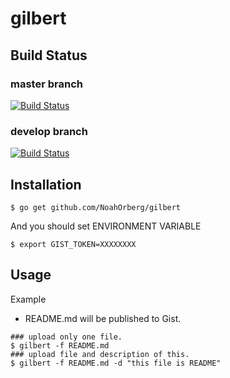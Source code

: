 # gilbert
## Build Status
### master branch
[![Build Status](https://travis-ci.org/NoahOrberg/gilbert.svg?branch=master)](https://travis-ci.org/NoahOrberg/gilbert)
### develop branch
[![Build Status](https://travis-ci.org/NoahOrberg/gilbert.svg?branch=develop)](https://travis-ci.org/NoahOrberg/gilbert)

## Installation
```
$ go get github.com/NoahOrberg/gilbert
```
And you should set ENVIRONMENT VARIABLE
```
$ export GIST_TOKEN=XXXXXXXX
```

## Usage
Example
- README.md will be published to Gist.
```
### upload only one file.
$ gilbert -f README.md
### upload file and description of this.
$ gilbert -f README.md -d "this file is README"
```

